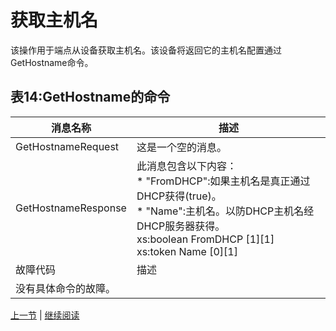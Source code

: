 # 获取主机名

该操作用于端点从设备获取主机名。该设备将返回它的主机名配置通过GetHostname命令。

## 表14:GetHostname的命令

消息名称|描述
----|----
GetHostnameRequest|这是一个空的消息。
GetHostnameResponse|此消息包含以下内容：<br/> * "FromDHCP":如果主机名是真正通过DHCP获得(true)。<br/> * "Name":主机名。以防DHCP主机名经DHCP服务器获得。<br/>xs:boolean FromDHCP [1][1]<br/>xs:token Name [0][1]
故障代码|描述
 |没有具体命令的故障。

[上一节](08.02.md) | [继续阅读](08.02.02.md)